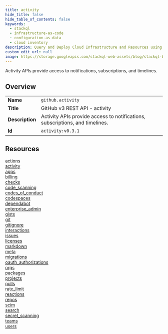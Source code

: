 ```yaml
---
title: activity
hide_title: false
hide_table_of_contents: false
keywords:
  - stackql
  - infrastructure-as-code
  - configuration-as-data
  - cloud inventory
description: Query and Deploy Cloud Infrastructure and Resources using SQL
custom_edit_url: null
image: https://storage.googleapis.com/stackql-web-assets/blog/stackql-blog-post-featured-image.png
---
```

Activity APIs provide access to notifications, subscriptions, and timelines.  
    

## Overview
<table><tbody>
<tr><td><b>Name</b></td><td><code>github.activity</code></td></tr>
<tr><td><b>Title</b></td><td>GitHub v3 REST API - activity</td></tr>
<tr><td><b>Description</b></td><td>Activity APIs provide access to notifications, subscriptions, and timelines.</td></tr>
<tr><td><b>Id</b></td><td><code>activity:v0.3.1</code></td></tr>
</tbody></table>

## Resources
<div class="row">
<div class="providerDocColumn">
<a href="/providers/github/activity/actions/index.md">actions</a><br />
<a href="/providers/github/activity/activity/index.md">activity</a><br />
<a href="/providers/github/activity/apps/index.md">apps</a><br />
<a href="/providers/github/activity/billing/index.md">billing</a><br />
<a href="/providers/github/activity/checks/index.md">checks</a><br />
<a href="/providers/github/activity/code_scanning/index.md">code_scanning</a><br />
<a href="/providers/github/activity/codes_of_conduct/index.md">codes_of_conduct</a><br />
<a href="/providers/github/activity/codespaces/index.md">codespaces</a><br />
<a href="/providers/github/activity/dependabot/index.md">dependabot</a><br />
<a href="/providers/github/activity/enterprise_admin/index.md">enterprise_admin</a><br />
<a href="/providers/github/activity/gists/index.md">gists</a><br />
<a href="/providers/github/activity/git/index.md">git</a><br />
<a href="/providers/github/activity/gitignore/index.md">gitignore</a><br />
<a href="/providers/github/activity/interactions/index.md">interactions</a><br />
<a href="/providers/github/activity/issues/index.md">issues</a><br />
<a href="/providers/github/activity/licenses/index.md">licenses</a><br />
</div>
<div class="providerDocColumn">
<a href="/providers/github/activity/markdown/index.md">markdown</a><br />
<a href="/providers/github/activity/meta/index.md">meta</a><br />
<a href="/providers/github/activity/migrations/index.md">migrations</a><br />
<a href="/providers/github/activity/oauth_authorizations/index.md">oauth_authorizations</a><br />
<a href="/providers/github/activity/orgs/index.md">orgs</a><br />
<a href="/providers/github/activity/packages/index.md">packages</a><br />
<a href="/providers/github/activity/projects/index.md">projects</a><br />
<a href="/providers/github/activity/pulls/index.md">pulls</a><br />
<a href="/providers/github/activity/rate_limit/index.md">rate_limit</a><br />
<a href="/providers/github/activity/reactions/index.md">reactions</a><br />
<a href="/providers/github/activity/repos/index.md">repos</a><br />
<a href="/providers/github/activity/scim/index.md">scim</a><br />
<a href="/providers/github/activity/search/index.md">search</a><br />
<a href="/providers/github/activity/secret_scanning/index.md">secret_scanning</a><br />
<a href="/providers/github/activity/teams/index.md">teams</a><br />
<a href="/providers/github/activity/users/index.md">users</a><br />
</div>
</div>
